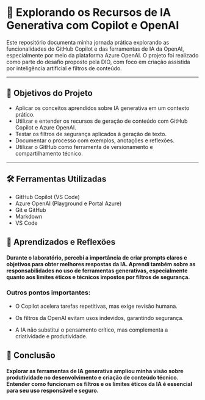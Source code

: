# 🚀 Explorando os Recursos de IA Generativa com Copilot e OpenAI

Este repositório documenta minha jornada prática explorando as funcionalidades do GitHub Copilot e das ferramentas de IA da OpenAI, especialmente por meio da plataforma Azure OpenAI. O projeto foi realizado como parte do desafio proposto pela DIO, com foco em criação assistida por inteligência artificial e filtros de conteúdo.

---

## 🎯 Objetivos do Projeto

- Aplicar os conceitos aprendidos sobre IA generativa em um contexto prático.
- Utilizar e entender os recursos de geração de conteúdo com GitHub Copilot e Azure OpenAI.
- Testar os filtros de segurança aplicados à geração de texto.
- Documentar o processo com exemplos, anotações e reflexões.
- Utilizar o GitHub como ferramenta de versionamento e compartilhamento técnico.

---

## 🛠️ Ferramentas Utilizadas

- GitHub Copilot (VS Code)
- Azure OpenAI (Playground e Portal Azure)
- Git e GitHub
- Markdown
- VS Code

## 🧠 Aprendizados e Reflexões
#### Durante o laboratório, percebi a importância de criar prompts claros e objetivos para obter melhores respostas da IA. Aprendi também sobre as responsabilidades no uso de ferramentas generativas, especialmente quanto aos limites éticos e técnicos impostos por filtros de segurança.

### Outros pontos importantes:

- O Copilot acelera tarefas repetitivas, mas exige revisão humana.

- Os filtros da OpenAI evitam usos indevidos, garantindo segurança.

- A IA não substitui o pensamento crítico, mas complementa a criatividade e produtividade.

## 📌 Conclusão
#### Explorar as ferramentas de IA generativa ampliou minha visão sobre produtividade no desenvolvimento e criação de conteúdo técnico. Entender como funcionam os filtros e os limites éticos da IA é essencial para seu uso responsável e seguro.
